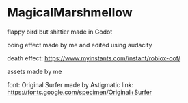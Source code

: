 # MagicalMarshmellow
 flappy bird but shittier made in Godot
 
 boing effect made by me 
 and edited using audacity
 
 death effect: https://www.myinstants.com/instant/roblox-oof/

assets made by me

font: Original Surfer made by Astigmatic link: https://fonts.google.com/specimen/Original+Surfer



